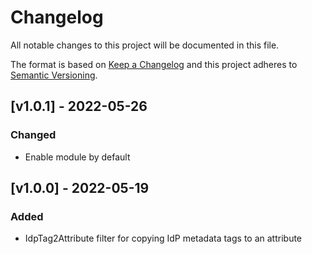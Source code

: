 # Changelog

All notable changes to this project will be documented in this file.

The format is based on [Keep a Changelog](https://keepachangelog.com/en/1.0.0/)
and this project adheres to [Semantic Versioning](https://semver.org/spec/v2.0.0.html).

## [v1.0.1] - 2022-05-26

### Changed

- Enable module by default

## [v1.0.0] - 2022-05-19

### Added

- IdpTag2Attribute filter for copying IdP metadata tags to an attribute
